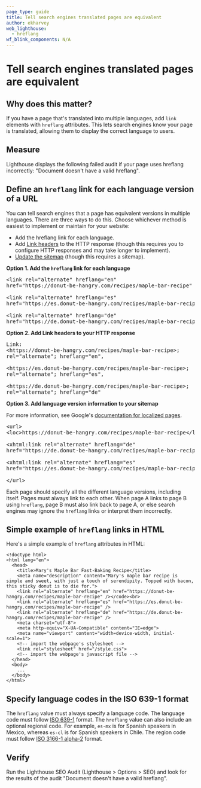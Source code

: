 ```yaml
---
page_type: guide
title: Tell search engines translated pages are equivalent
author: ekharvey
web_lighthouse:
  - hreflang
wf_blink_components: N/A
---
```


# Tell search engines translated pages are equivalent

## Why does this matter?

If you have a page that's translated into multiple languages, add `link`
elements with  `hreflang` attributes. This lets search engines know your page is
translated, allowing them to display the correct language to users.

## Measure

Lighthouse displays the following failed audit if your page uses hreflang
incorrectly: "Document doesn't have a valid hreflang".

## Define an `hreflang` link for each language version of a URL

You can tell search engines that a page has equivalent versions in multiple
languages. There are three ways to do this. Choose whichever method is easiest
to implement or maintain for your website:

+  Add the hreflang link for each language.
+  Add [Link
    headers](https://developer.mozilla.org/en-US/docs/Web/HTTP/Headers) to the
    HTTP response (though this requires you to configure HTTP responses and may
    take longer to implement).
+  [Update the sitemap](https://support.google.com/webmasters/answer/156184)
    (though this requires a sitemap).

**Option 1. Add the `hreflang` link for each language**

<pre class="prettyprint">
&lt;link rel="alternate" hreflang="en" 
href="https://donut-be-hangry.com/recipes/maple-bar-recipe" />

&lt;link rel="alternate" hreflang="es" 
href="https://es.donut-be-hangry.com/recipes/maple-bar-recipe" />

&lt;link rel="alternate" hreflang="de" 
href="https://de.donut-be-hangry.com/recipes/maple-bar-recipe" />
</pre>

**Option 2. Add Link headers to your HTTP response**

<pre class="prettyprint">
Link: 
&lt;https://donut-be-hangry.com/recipes/maple-bar-recipe&gt;;
rel="alternate"; hreflang="en", 

&lt;https://es.donut-be-hangry.com/recipes/maple-bar-recipe&gt;;
rel="alternate"; hreflang="es", 

&lt;https://de.donut-be-hangry.com/recipes/maple-bar-recipe&gt;;
rel="alternate"; hreflang="de"
</pre>

**Option 3. Add language version information to your sitemap**

<div class="aside note">
For more information, see
Google's <a href="https://support.google.com/webmasters/answer/189077">
documentation for localized pages</a>.
</div>

 <pre class="prettyprint">
&lt;url&gt;
&lt;loc&gt;https://donut-be-hangry.com/recipes/maple-bar-recipe&lt;/loc&gt;

&lt;xhtml:link rel="alternate" hreflang="de"
href="https://de.donut-be-hangry.com/recipes/maple-bar-recipe"/&gt;

&lt;xhtml:link rel="alternate" hreflang="es"
href="https://es.donut-be-hangry.com/recipes/maple-bar-recipe"/&gt;

&lt;/url&gt;
</pre>

Each page should specify all the different language versions, including itself.
Pages must always link to each other. When page A links to page B using
`hreflang`, page B must also link back to page A, or else search engines may
ignore the `hreflang` links or interpret them incorrectly.

## Simple example of `hreflang` links in HTML

Here's a simple example of `hreflang` attributes in HTML:

```
<!doctype html>
<html lang="en">
  <head>
    <title>Mary's Maple Bar Fast-Baking Recipe</title>
    <meta name="description" content="Mary's maple bar recipe is simple and sweet, with just a touch of serendipity. Topped with bacon, this sticky donut is to die for.">
    <link rel="alternate" hreflang="en" href="https://donut-be-hangry.com/recipes/maple-bar-recipe" /></code><br>
    <link rel="alternate" hreflang="es" href="https://es.donut-be-hangry.com/recipes/maple-bar-recipe" />
    <link rel="alternate" hreflang="de" href="https://de.donut-be-hangry.com/recipes/maple-bar-recipe" />
    <meta charset="utf-8">
    <meta http-equiv="X-UA-Compatible" content="IE=edge">
    <meta name="viewport" content="width=device-width, initial-scale=1">
    <!-- import the webpage's stylesheet -->
    <link rel="stylesheet" href="/style.css">
    <!-- import the webpage's javascript file -->
  </head>
  <body>
    ...
  </body>
</html>
```

## Specify language codes in the ISO 639-1 format

The `hreflang` value must always specify a language code. The language code must
follow [ISO 639-1](https://wikipedia.org/wiki/List_of_ISO_639-1_codes) format.
The `hreflang` value can also include an optional regional code. For example,
`es-mx` is for Spanish speakers in Mexico, whereas `es-cl` is for Spanish
speakers in Chile. The region code must follow [ISO 3166-1
alpha-2](https://wikipedia.org/wiki/ISO_3166-1_alpha-2) format.

## Verify

Run the Lighthouse SEO Audit (Lighthouse > Options > SEO) and look for the
results of the audit "Document doesn't have a valid hreflang".
